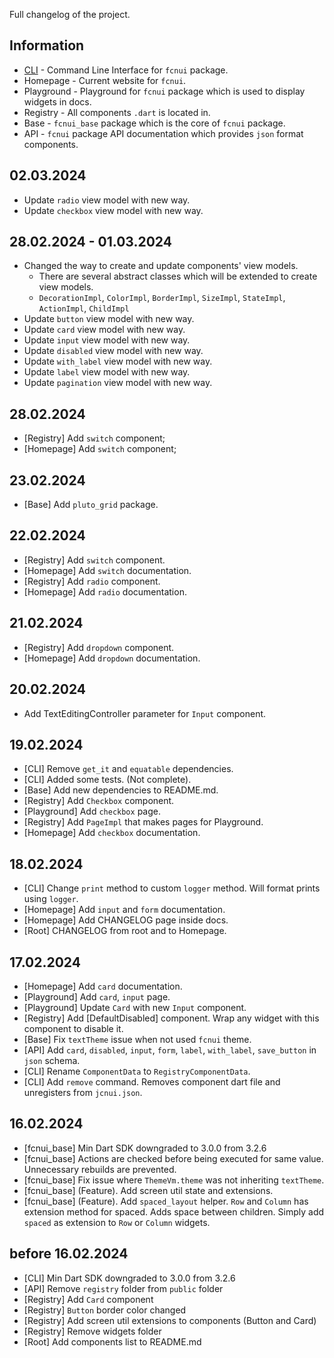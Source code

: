 Full changelog of the project.

## Information
- [CLI](https://www.pub.dev/packages/fcnui) - Command Line Interface for `fcnui` package.
- Homepage - Current website for `fcnui`.
- Playground - Playground for `fcnui` package which is used to display widgets in docs.
- Registry - All components `.dart` is located in.
- Base - `fcnui_base` package which is the core of `fcnui` package.
- API - `fcnui` package API documentation which provides `json` format components.

## 02.03.2024

- Update `radio` view model with new way.
- Update `checkbox` view model with new way.

## 28.02.2024 - 01.03.2024

- Changed the way to create and update components' view models.
  - There are several abstract classes which will be extended to create view models.
  - `DecorationImpl`, `ColorImpl`, `BorderImpl`, `SizeImpl`, `StateImpl`, `ActionImpl`, `ChildImpl`
- Update `button` view model with new way.
- Update `card` view model with new way.
- Update `input` view model with new way.
- Update `disabled` view model with new way.
- Update `with_label` view model with new way.
- Update `label` view model with new way.
- Update `pagination` view model with new way.

## 28.02.2024

- [Registry] Add `switch` component;
- [Homepage] Add `switch` component;

## 23.02.2024

- [Base] Add `pluto_grid` package.

## 22.02.2024

- [Registry] Add `switch` component.
- [Homepage] Add `switch` documentation.
- [Registry] Add `radio` component.
- [Homepage] Add `radio` documentation.

## 21.02.2024

- [Registry] Add `dropdown` component.
- [Homepage] Add `dropdown` documentation.

## 20.02.2024

- Add TextEditingController parameter for `Input` component.

## 19.02.2024

- [CLI] Remove `get_it` and `equatable` dependencies.
- [CLI] Added some tests. (Not complete).
- [Base] Add new dependencies to README.md.
- [Registry] Add `Checkbox` component.
- [Playground] Add `checkbox` page.
- [Registry] Add `PageImpl` that makes pages for Playground.
- [Homepage] Add `checkbox` documentation.

## 18.02.2024

- [CLI] Change `print` method to custom `logger` method. Will format prints using `logger`.
- [Homepage] Add `input` and `form` documentation.
- [Homepage] Add CHANGELOG page inside docs.
- [Root] CHANGELOG from root and to Homepage. 


## 17.02.2024

- [Homepage] Add `card` documentation.
- [Playground] Add `card`, `input` page.
- [Playground] Update `Card` with new `Input` component.
- [Registry] Add [DefaultDisabled] component. Wrap any widget with this component to disable it.
- [Base] Fix `textTheme` issue when not used `fcnui` theme.
- [API] Add `card`, `disabled`, `input`, `form`, `label`, `with_label`, `save_button` in `json` schema.
- [CLI] Rename `ComponentData` to `RegistryComponentData`.
- [CLI] Add `remove` command. Removes component dart file and unregisters from `jcnui.json`.

## 16.02.2024

- [fcnui_base] Min Dart SDK downgraded to 3.0.0 from 3.2.6
- [fcnui_base] Actions are checked before being executed for same value. Unnecessary rebuilds are prevented.
- [fcnui_base] Fix issue where `ThemeVm.theme` was not inheriting `textTheme`.
- [fcnui_base] (Feature). Add screen util state and extensions.
- [fcnui_base] (Feature). Add `spaced_layout` helper. `Row` and `Column` has extension method for spaced. Adds space between children. Simply add `spaced` as extension to `Row` or `Column` widgets.

## before 16.02.2024

- [CLI] Min Dart SDK downgraded to 3.0.0 from 3.2.6
- [API] Remove `registry` folder from `public` folder
- [Registry] Add `Card` component
- [Registry] `Button` border color changed
- [Registry] Add screen util extensions to components (Button and Card)
- [Registry] Remove widgets folder
- [Root] Add components list to README.md